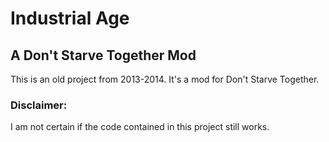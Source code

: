 # Industrial Age

## A Don't Starve Together Mod

This is an old project from 2013-2014. 
It's a mod for Don't Starve Together.

### Disclaimer: 
I am not certain if the code contained in this project still works.
